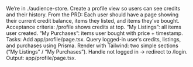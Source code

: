 We’re in ./audience-store. Create a profile view so users can see credits and their history.
From the PRD: Each user should have a page showing their current credit balance, items they listed, and items they’ve bought.
Acceptance criteria:
/profile shows credits at top.
“My Listings”: all items user created.
“My Purchases”: items user bought with price + timestamp.
Tasks:
Add app/profile/page.tsx.
Query logged-in user’s credits, listings, and purchases using Prisma.
Render with Tailwind: two simple sections (“My Listings” / “My Purchases”).
Handle not logged in → redirect to /login.
Output: app/profile/page.tsx.